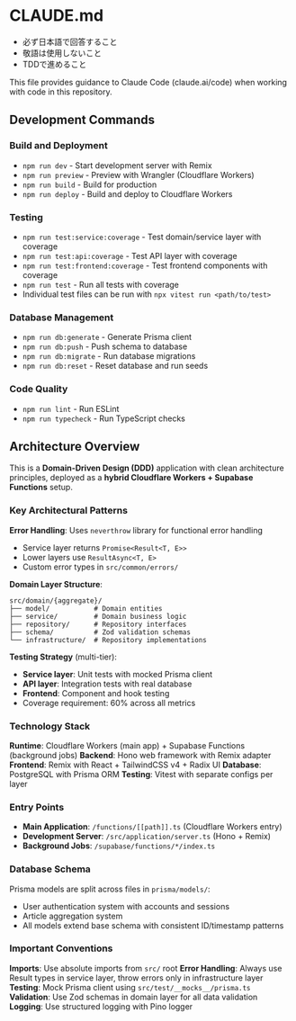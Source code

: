 # CLAUDE.md

- 必ず日本語で回答すること
- 敬語は使用しないこと
- TDDで進めること

This file provides guidance to Claude Code (claude.ai/code) when working with code in this repository.

## Development Commands

### Build and Deployment

- `npm run dev` - Start development server with Remix
- `npm run preview` - Preview with Wrangler (Cloudflare Workers)
- `npm run build` - Build for production
- `npm run deploy` - Build and deploy to Cloudflare Workers

### Testing

- `npm run test:service:coverage` - Test domain/service layer with coverage
- `npm run test:api:coverage` - Test API layer with coverage
- `npm run test:frontend:coverage` - Test frontend components with coverage
- `npm run test` - Run all tests with coverage
- Individual test files can be run with `npx vitest run <path/to/test>`

### Database Management

- `npm run db:generate` - Generate Prisma client
- `npm run db:push` - Push schema to database
- `npm run db:migrate` - Run database migrations
- `npm run db:reset` - Reset database and run seeds

### Code Quality

- `npm run lint` - Run ESLint
- `npm run typecheck` - Run TypeScript checks

## Architecture Overview

This is a **Domain-Driven Design (DDD)** application with clean architecture principles, deployed as a **hybrid Cloudflare Workers + Supabase Functions** setup.

### Key Architectural Patterns

**Error Handling**: Uses `neverthrow` library for functional error handling

- Service layer returns `Promise<Result<T, E>>`
- Lower layers use `ResultAsync<T, E>`
- Custom error types in `src/common/errors/`

**Domain Layer Structure**:

```
src/domain/{aggregate}/
├── model/           # Domain entities
├── service/         # Domain business logic
├── repository/      # Repository interfaces
├── schema/          # Zod validation schemas
└── infrastructure/  # Repository implementations
```

**Testing Strategy** (multi-tier):

- **Service layer**: Unit tests with mocked Prisma client
- **API layer**: Integration tests with real database
- **Frontend**: Component and hook testing
- Coverage requirement: 60% across all metrics

### Technology Stack

**Runtime**: Cloudflare Workers (main app) + Supabase Functions (background jobs)
**Backend**: Hono web framework with Remix adapter
**Frontend**: Remix with React + TailwindCSS v4 + Radix UI
**Database**: PostgreSQL with Prisma ORM
**Testing**: Vitest with separate configs per layer

### Entry Points

- **Main Application**: `/functions/[[path]].ts` (Cloudflare Workers entry)
- **Development Server**: `/src/application/server.ts` (Hono + Remix)
- **Background Jobs**: `/supabase/functions/*/index.ts`

### Database Schema

Prisma models are split across files in `prisma/models/`:

- User authentication system with accounts and sessions
- Article aggregation system
- All models extend base schema with consistent ID/timestamp patterns

### Important Conventions

**Imports**: Use absolute imports from `src/` root
**Error Handling**: Always use Result types in service layer, throw errors only in infrastructure layer
**Testing**: Mock Prisma client using `src/test/__mocks__/prisma.ts`
**Validation**: Use Zod schemas in domain layer for all data validation
**Logging**: Use structured logging with Pino logger

